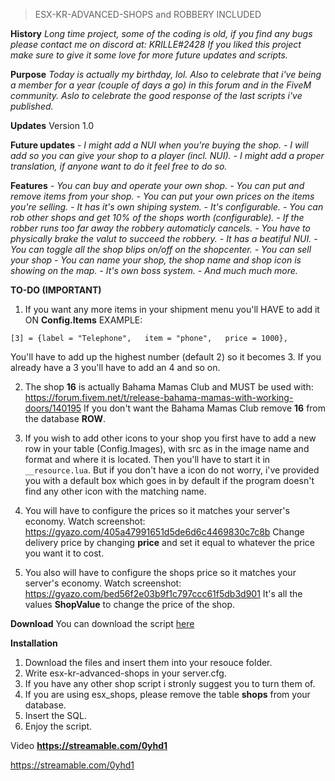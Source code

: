 > ESX-KR-ADVANCED-SHOPS and ROBBERY INCLUDED

**History**
_Long time project, some of the coding is old, if you find any bugs please contact me on discord at: KRILLE#2428
If you liked this project make sure to give it some love for more future updates and scripts._

**Purpose**
_Today is actually my birthday, lol. Also to celebrate that i've being a member for a year (couple of days a go) in this forum and in the FiveM community. Aslo to celebrate the good response of the last scripts i've published._

**Updates**
Version 1.0

**Future updates**
_- I might add a NUI when you're buying the shop._
_- I will add so you can give your shop to a player (incl. NUI)._
_- I might add a proper translation, if anyone want to do it feel free to do so._

**Features**
 _- You can buy and operate your own shop._
 _- You can put and remove items from your shop._
 _- You can put your own prices on the items you're selling._
 _- It has it's own shiping system._
 _- It's configurable._
 _- You can rob other shops and get 10% of the shops worth (configurable)._
 _- If the robber runs too far away the robbery automaticly cancels._
 _- You have to physically brake the valut to succeed the robbery._
 _- It has a beatiful NUI._
 _- You can toggle all the shop blips on/off on the shopcenter._
 _- You can sell your shop_
 _- You can name your shop, the shop name and shop icon is showing on the map._
 _- It's own boss system._
 _- And much much more._

**TO-DO (IMPORTANT)**

1. If you want any more items in your shipment menu you'll HAVE to add it ON **Config.Items**
EXAMPLE:
```
[3] = {label = "Telephone",   item = "phone",   price = 1000},
```
You'll have to add up the highest number (default 2) so it becomes 3. If you already have a 3 you'll have to add an 4 and so on.

2. The shop **16** is actually Bahama Mamas Club and MUST be used with: https://forum.fivem.net/t/release-bahama-mamas-with-working-doors/140195
If you don't want the Bahama Mamas Club remove **16** from the database **ROW**.

3. If you wish to add other icons to your shop you first have to add a new row in your table (Config.Images), with src as in the image name and format and where it is located. Then you'll have to start it in ```__resource.lua```. But if you don't have a icon do not worry, i've provided you with a default box which goes in by default if the program doesn't find any other icon with the matching name.

4. You will have to configure the prices so it matches your server's economy.
Watch screenshot: https://gyazo.com/405a47991651d5de6d6c4469830c7c8b
Change delivery price by changing **price** and set it equal to whatever the price you want it to cost.

5.  You also will have to configure the shops price so it matches your server's economy.
Watch screenshot: https://gyazo.com/bed56f2e03b9f1c797ccc61f5db3d901
It's all the values **ShopValue** to change the price of the shop.

**Download**
You can download the script [here](https://github.com/KRILLE123/)

**Installation**

1. Download the files and insert them into your resouce folder.
2. Write esx-kr-advanced-shops in your server.cfg.
3. If you have any other shop script i stronly suggest you to turn them of.
4. If you are using esx_shops, please remove the table **shops** from your database.
5. Insert the SQL.
6. Enjoy the script.

Video
**https://streamable.com/0yhd1**

https://streamable.com/0yhd1
